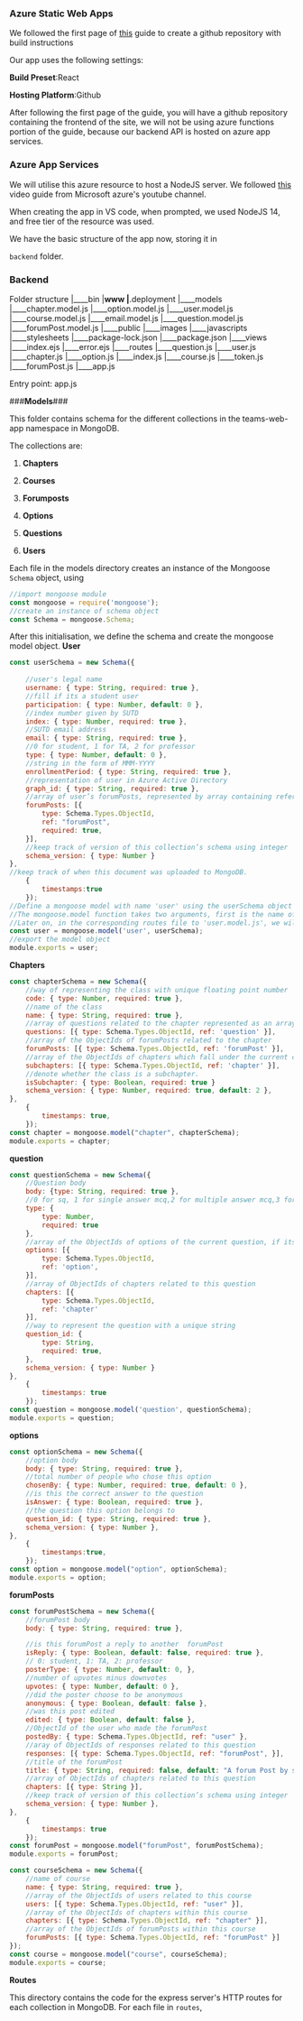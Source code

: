 
### **Azure Static Web Apps**

We followed the first page of
[this](https://learn.microsoft.com/en-us/azure/static-web-apps/get-started-portal?tabs=react&pivots=github)
guide to create a github repository with build instructions

Our app uses the following settings:

**Build Preset**:React

**Hosting Platform**:Github

After following the first page of the guide, you will have a github
repository containing the frontend of the site, we will not be using
azure functions portion of the guide, because our backend API is hosted
on azure app services.

### **Azure App Services**

We will utilise this azure resource to host a NodeJS server. We followed
[this](https://www.youtube.com/watch?v=P4vt-OmUM8E&list=PLLasX02E8BPADO_R-D6ctSoV4EeE8ow9B)
video guide from Microsoft azure's youtube channel.

When creating the app in VS code, when prompted, we used NodeJS 14, and
free tier of the resource was used.

We have the basic structure of the app now, storing it in

`backend` folder.

### **Backend**
Folder structure
|____bin
  |____www
|____.deployment
|____models
  |____chapter.model.js
  |____option.model.js
  |____user.model.js
  |____course.model.js
  |____email.model.js
  |____question.model.js
  |____forumPost.model.js
|____public
  |____images
  |____javascripts
  |____stylesheets
|____package-lock.json
|____package.json
|____views
  |____index.ejs
  |____error.ejs
|____routes
  |____question.js
  |____user.js
  |____chapter.js
  |____option.js
  |____index.js
  |____course.js
  |____token.js
  |____forumPost.js
|____app.js

Entry point: app.js

###**Models**###

This folder contains schema for the different collections in the
teams-web-app namespace in MongoDB.

The collections are:

1.  **Chapters**

2.  **Courses**

3.  **Forumposts**

4.  **Options**

5.  **Questions**

6.  **Users**

Each file in the models directory creates an instance of the Mongoose
`Schema` object, using

```javascript
//import mongoose module
const mongoose = require('mongoose');
//create an instance of schema object
const Schema = mongoose.Schema;
```

After this initialisation, we define the schema and create the mongoose model object.
**User**
```javascript
const userSchema = new Schema({
                        
    //user's legal name
    username: { type: String, required: true },     
    //fill if its a student user
    participation: { type: Number, default: 0 },	   
    //index number given by SUTD                         
    index: { type: Number, required: true },			   
    //SUTD email address
    email: { type: String, required: true },        		   
    //0 for student, 1 for TA, 2 for professor
    type: { type: Number, default: 0 },                 
    //string in the form of MMM-YYYY
    enrollmentPeriod: { type: String, required: true },  
    //representation of user in Azure Active Directory   
    graph_id: { type: String, required: true },		   
    //array of user’s forumPosts, represented by array containing reference to forumPost collection
    forumPosts: [{					  
        type: Schema.Types.ObjectId,			   
        ref: "forumPost",
        required: true,
    }],
    //keep track of version of this collection’s schema using integer
    schema_version: { type: Number }
},
//keep track of when this document was uploaded to MongoDB.
    {
        timestamps:true
    });
//Define a mongoose model with name 'user' using the userSchema object we just created
//The mongoose.model function takes two arguments, first is the name of the model, second is the schema object used to define the model.
//Later on, in the corresponding routes file to 'user.model.js', we will create an instance of the model object, called a document, saving it to mongoDB
const user = mongoose.model('user', userSchema);
//export the model object
module.exports = user;
```
**Chapters**
```javascript
const chapterSchema = new Schema({
    //way of representing the class with unique floating point number
    code: { type: Number, required: true },
    //name of the class
    name: { type: String, required: true },
    //array of questions related to the chapter represented as an array of MongoDB ObjectIDs.
    questions: [{ type: Schema.Types.ObjectId, ref: 'question' }],
    //array of the ObjectIds of forumPosts related to the chapter
    forumPosts: [{ type: Schema.Types.ObjectId, ref: 'forumPost' }],
    //array of the ObjectIds of chapters which fall under the current chapter 
    subchapters: [{ type: Schema.Types.ObjectId, ref: 'chapter' }],
    //denote whether the class is a subchapter.
    isSubchapter: { type: Boolean, required: true }
    schema_version: { type: Number, required: true, default: 2 },
},
    {
        timestamps: true,
    });
const chapter = mongoose.model("chapter", chapterSchema);
module.exports = chapter;
```
**question**
```javascript
const questionSchema = new Schema({
    //Question body
    body: {type: String, required: true },
    //0 for sq, 1 for single answer mcq,2 for multiple answer mcq,3 for T/F
    type: {
        type: Number,
        required: true
    }, 
    //array of the ObjectIds of options of the current question, if its type is 1 (single answer mcq) or 2 (multiple answer mcq)
    options: [{
        type: Schema.Types.ObjectId,
        ref: 'option',
    }],
    //array of ObjectIds of chapters related to this question
    chapters: [{
        type: Schema.Types.ObjectId,
        ref: 'chapter'
    }],
    //way to represent the question with a unique string
    question_id: {
        type: String,
        required: true,
    },
    schema_version: { type: Number }
},
    {
        timestamps: true
    });
const question = mongoose.model('question', questionSchema);
module.exports = question;
```
**options**
```javascript
const optionSchema = new Schema({
    //option body
    body: { type: String, required: true },
    //total number of people who chose this option
    chosenBy: { type: Number, required: true, default: 0 },
    //is this the correct answer to the question
    isAnswer: { type: Boolean, required: true },
    //the question this option belongs to
    question_id: { type: String, required: true },
    schema_version: { type: Number },
},
    {
        timestamps:true,
    });
const option = mongoose.model("option", optionSchema);
module.exports = option;
```
**forumPosts**
```javascript
const forumPostSchema = new Schema({
    //forumPost body
    body: { type: String, required: true },

    //is this forumPost a reply to another  forumPost
    isReply: { type: Boolean, default: false, required: true },
    // 0: student, 1: TA, 2: professor    
    posterType: { type: Number, default: 0, },
    //number of upvotes minus downvotes
    upvotes: { type: Number, default: 0 },
    //did the poster choose to be anonymous
    anonymous: { type: Boolean, default: false },
    //was this post edited
    edited: { type: Boolean, default: false },
    //ObjectId of the user who made the forumPost
    postedBy: { type: Schema.Types.ObjectId, ref: "user" },
    //aray of ObjectIds of responses related to this question
    responses: [{ type: Schema.Types.ObjectId, ref: "forumPost", }],
    //title of the forumPost
    title: { type: String, required: false, default: "A forum Post by someone" },
    //array of ObjectIds of chapters related to this question
    chapters: [{ type: String }],
    //keep track of version of this collection’s schema using integer
    schema_version: { type: Number },
},
    {
        timestamps: true
    });
const forumPost = mongoose.model("forumPost", forumPostSchema);
module.exports = forumPost;
```
```javascript
const courseSchema = new Schema({
    //name of course
    name: { type: String, required: true },
    //array of the ObjectIds of users related to this course
    users: [{ type: Schema.Types.ObjectId, ref: "user" }],
    //array of the ObjectIds of chapters within this course
    chapters: [{ type: Schema.Types.ObjectId, ref: "chapter" }],
    //array of the ObjectIds of forumPosts within this course
    forumPosts: [{ type: Schema.Types.ObjectId, ref: "forumPost" }]
});
const course = mongoose.model("course", courseSchema);
module.exports = course;
```

**Routes**

This directory contains the code for the express server's HTTP routes for each collection in MongoDB. For each file in `routes`,





